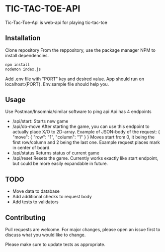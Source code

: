 # TIC-TAC-TOE-API

Tic-Tac-Toe-Api is web-api for playing tic-tac-toe

## Installation

Clone repository
From the reppository, use the package manager NPM to install dependencies.

```bash
npm install
nodemon index.js
```
Add .env file with "PORT" key and desired value. App should run on localhost:{PORT}. Env.sample file should help you.

## Usage

Use Postman/Insomnia/similar software to ping api
Api has 4 endpoints
- /api/start:
  Starts new game
- /api/do-move
  After starting the game, you can use this endpoint to actually place X/O to 2D-array.
  Example of JSON-body of the request:
  {
    "move": {
      "row": "1",
      "column": "1"
    }
  }
  Moves start from 0, it being the first row/column and 2 being the last one.
  Example request places mark in center of board.
- /api/status
  Returns status of current game
- /api/reset
  Resets the game. Currently works exactly like start endpoint, but could be more easily expandable in future.

## TODO

- Move data to database
- Add additional checks to request body
- Add tests to validators


## Contributing
Pull requests are welcome. For major changes, please open an issue first to discuss what you would like to change.

Please make sure to update tests as appropriate.
